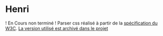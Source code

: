 # Henri
! En Cours non terminé !
Parser css réalisé à partir de la [spécification du W3C](https://drafts.csswg.org/css-syntax). [La version utilisé est archivé dans le projet](./CSS%20Syntax%20Module%20Level%203.html)

